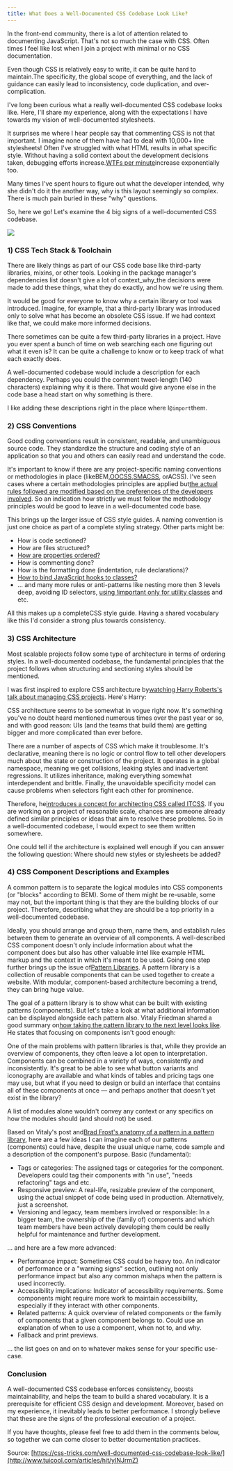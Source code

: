 ```yaml
---
title: What Does a Well-Documented CSS Codebase Look Like?
---
```


In the front-end community, there is a lot of attention related to documenting JavaScript. That's not so much the case with CSS. Often times I feel like lost when I join a project with minimal or no CSS documentation.

Even though CSS is relatively easy to write, it can be quite hard to maintain.The specificity, the global scope of everything, and the lack of guidance can easily lead to inconsistency, code duplication, and over-complication.

I've long been curious what a really well-documented CSS codebase looks like. Here, I'll share my experience, along with the expectations I have towards my vision of well-documented stylesheets.

It surprises me where I hear people say that commenting CSS is not that important. I imagine none of them have had to deal with 10,000+ line stylesheets! Often I've struggled with what HTML results in what specific style. Without having a solid context about the development decisions taken, debugging efforts increase.[WTFs per minute](http://commadot.com/wtf-per-minute/)increase exponentially too.

Many times I've spent hours to figure out what the developer intended, why she didn't do it the another way, why is this layout seemingly so complex. There is much pain buried in these "why" questions.

So, here we go! Let's examine the 4 big signs of a well-documented CSS codebase.

![](http://img2.tuicool.com/mE3YfiU.jpg!web)

### 1\) CSS Tech Stack & Toolchain

There are likely things as part of our CSS code base like third-party libraries, mixins, or other tools. Looking in the package manager's dependencies list doesn't give a lot of context_why_the decisions were made to add these things, what they do exactly, and how we're using them.

It would be good for everyone to know why a certain library or tool was introduced. Imagine, for example, that a third-party library was introduced only to solve what has become an obsolete CSS issue. If we had context like that, we could make more informed decisions.

There sometimes can be quite a few third-party libraries in a project. Have you ever spent a bunch of time on web searching each one figuring out what it even is? It can be quite a challenge to know or to keep track of what each exactly does.

A well-documented codebase would include a description for each dependency. Perhaps you could the comment tweet-length \(140 characters\) explaining why it is there. That would give anyone else in the code base a head start on why something is there.

I like adding these descriptions right in the place where I`@import`them.

### 2\) CSS Conventions

Good coding conventions result in consistent, readable, and unambiguous source code. They standardize the structure and coding style of an application so that you and others can easily read and understand the code.

It's important to know if there are any project-specific naming conventions or methodologies in place \(likeBEM,[OOCSS](https://css-tricks.com/on-style-maintenance/#article-header-id-2),[SMACSS](https://smacss.com/), orACSS\). I've seen cases where a certain methodologies principles are applied but[the actual rules followed are modified based on the preferences of the developers involved](https://csswizardry.com/2013/01/mindbemding-getting-your-head-round-bem-syntax/). So an indication how strictly we must follow the methodology principles would be good to leave in a well-documented code base.

This brings up the larger issue of CSS style guides. A naming convention is just one choice as part of a complete styling strategy. Other parts might be:

* How is code sectioned?
* How are files structured?
* [How are properties ordered?](https://css-tricks.com/poll-results-how-do-you-order-your-css-properties/)
* How is commenting done?
* How is the formatting done \(indentation, rule declarations\)?
* [How to bind JavaScript hooks to classes?](https://github.com/airbnb/css#javascript-hooks)
* … and many more rules or anti-patterns like nesting more then 3 levels deep, avoiding ID selectors,
  [using !important only for utility classes](https://css-tricks.com/when-using-important-is-the-right-choice/)
  and etc.

All this makes up a completeCSS style guide. Having a shared vocabulary like this I'd consider a strong plus towards consistency.

### 3\) CSS Architecture

Most scalable projects follow some type of architecture in terms of ordering styles. In a well-documented codebase, the fundamental principles that the project follows when structuring and sectioning styles should be mentioned.

I was first inspired to explore CSS architecture by[watching Harry Roberts's talk about managing CSS projects](https://youtu.be/1OKZOV-iLj4). Here's Harry:

CSS architecture seems to be somewhat in vogue right now. It's something you've no doubt heard mentioned numerous times over the past year or so, and with good reason: UIs \(and the teams that build them\) are getting bigger and more complicated than ever before.

There are a number of aspects of CSS which make it troublesome. It's declarative, meaning there is no logic or control flow to tell other developers much about the state or construction of the project. It operates in a global namespace, meaning we get collisions, leaking styles and inadvertent regressions. It utilizes inheritance, making everything somewhat interdependent and brittle. Finally, the unavoidable specificity model can cause problems when selectors fight each other for prominence.

Therefore, he[introduces a concept for architecting CSS called ITCSS](http://www.creativebloq.com/web-design/manage-large-css-projects-itcss-101517528). If you are working on a project of reasonable scale, chances are someone already defined similar principles or ideas that aim to resolve these problems. So in a well-documented codebase, I would expect to see them written somewhere.

One could tell if the architecture is explained well enough if you can answer the following question: Where should new styles or stylesheets be added?

### 4\) CSS Component Descriptions and Examples

A common pattern is to separate the logical modules into CSS components \(or "blocks" according to BEM\). Some of them might be re-usable, some may not, but the important thing is that they are the building blocks of our project. Therefore, describing what they are should be a top priority in a well-documented codebase.

Ideally, you should arrange and group them, name them, and establish rules between them to generate an overview of all components. A well-described CSS component doesn't only include information about what the component does but also has other valuable intel like example HTML markup and the context in which it's meant to be used. Going one step further brings up the issue of[Pattern Libraries](https://www.smashingmagazine.com/taking-pattern-libraries-next-level/). A pattern library is a collection of reusable components that can be used together to create a website. With modular, component-based architecture becoming a trend, they can bring huge value.

The goal of a pattern library is to show what can be built with existing patterns \(components\). But let's take a look at what additional information can be displayed alongside each pattern also. Vitaly Friedman shared a good summary on[how taking the pattern library to the next level looks like](https://www.smashingmagazine.com/taking-pattern-libraries-next-level/). He states that focusing on components isn't good enough:

One of the main problems with pattern libraries is that, while they provide an overview of components, they often leave a lot open to interpretation. Components can be combined in a variety of ways, consistently and inconsistently. It's great to be able to see what button variants and iconography are available and what kinds of tables and pricing tags one may use, but what if you need to design or build an interface that contains all of these components at once — and perhaps another that doesn't yet exist in the library?

A list of modules alone wouldn't convey any context or any specifics on how the modules should \(and should not\) be used.

Based on Vitaly's post and[Brad Frost's anatomy of a pattern in a pattern library](http://bradfrost.com/blog/post/anatomy-of-a-pattern-in-a-pattern-library/), here are a few ideas I can imagine each of our patterns \(components\) could have, despite the usual unique name, code sample and a description of the component's purpose. Basic \(fundamental\):

* Tags or categories: The assigned tags or categories for the component. Developers could tag their components with "in use", "needs refactoring" tags and etc.
* Responsive preview: A real-life, resizable preview of the component, using the actual snippet of code being used in production. Alternatively, just a screenshot.
* Versioning and legacy, team members involved or responsible: In a bigger team, the ownership of the \(family of\) components and which team members have been actively developing them could be really helpful for maintenance and further development.

… and here are a few more advanced:

* Performance impact: Sometimes CSS could be heavy too. An indicator of performance or a "warning signs" section, outlining not only performance impact but also any common mishaps when the pattern is used incorrectly.
* Accessibility implications: Indicator of accessibility requirements. Some components might require more work to maintain accessibility, especially if they interact with other components.
* Related patterns: A quick overview of related components or the family of components that a given component belongs to. Could use an explanation of when to use a component, when not to, and why.
* Fallback and print previews.

… the list goes on and on to whatever makes sense for your specific use-case.

### Conclusion

A well-documented CSS codebase enforces consistency, boosts maintainability, and helps the team to build a shared vocabulary. It is a prerequisite for efficient CSS design and development. Moreover, based on my experience, it inevitably leads to better performance. I strongly believe that these are the signs of the professional execution of a project.

If you have thoughts, please feel free to add them in the comments below, so together we can come closer to better documentation practices.



Source: [https://css-tricks.com/well-documented-css-codebase-look-like/](http://www.tuicool.com/articles/hit/yINJrmZ)

